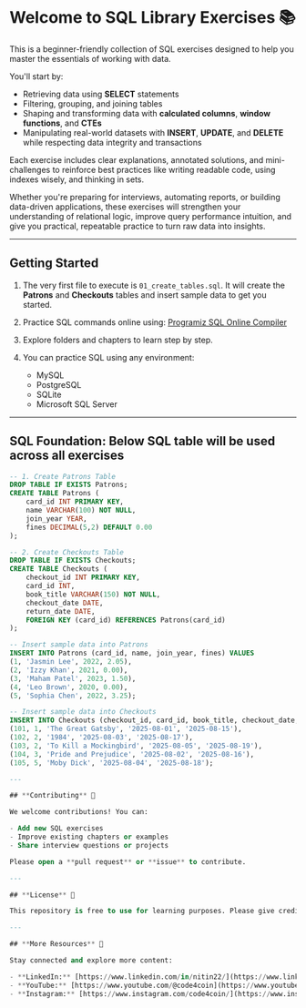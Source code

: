 # Welcome to SQL Library Exercises 📚

This is a beginner-friendly collection of SQL exercises designed to help you master the essentials of working with data.  

You'll start by:

- Retrieving data using **SELECT** statements  
- Filtering, grouping, and joining tables  
- Shaping and transforming data with **calculated columns**, **window functions**, and **CTEs**  
- Manipulating real-world datasets with **INSERT**, **UPDATE**, and **DELETE** while respecting data integrity and transactions  

Each exercise includes clear explanations, annotated solutions, and mini-challenges to reinforce best practices like writing readable code, using indexes wisely, and thinking in sets.  

Whether you're preparing for interviews, automating reports, or building data-driven applications, these exercises will strengthen your understanding of relational logic, improve query performance intuition, and give you practical, repeatable practice to turn raw data into insights.

---

## **Getting Started**

1. The very first file to execute is `01_create_tables.sql`. It will create the **Patrons** and **Checkouts** tables and insert sample data to get you started.  

2. Practice SQL commands online using: [Programiz SQL Online Compiler](https://www.programiz.com/sql/online-compiler)  

3. Explore folders and chapters to learn step by step.  
4. You can practice SQL using any environment:
   - MySQL
   - PostgreSQL
   - SQLite
   - Microsoft SQL Server

---

## **SQL Foundation: Below SQL table will be used across all exercises**

```sql
-- 1. Create Patrons Table
DROP TABLE IF EXISTS Patrons;
CREATE TABLE Patrons (
    card_id INT PRIMARY KEY,
    name VARCHAR(100) NOT NULL,
    join_year YEAR,
    fines DECIMAL(5,2) DEFAULT 0.00
);

-- 2. Create Checkouts Table
DROP TABLE IF EXISTS Checkouts;
CREATE TABLE Checkouts (
    checkout_id INT PRIMARY KEY,
    card_id INT,
    book_title VARCHAR(150) NOT NULL,
    checkout_date DATE,
    return_date DATE,
    FOREIGN KEY (card_id) REFERENCES Patrons(card_id)
);

-- Insert sample data into Patrons
INSERT INTO Patrons (card_id, name, join_year, fines) VALUES
(1, 'Jasmin Lee', 2022, 2.05),
(2, 'Izzy Khan', 2021, 0.00),
(3, 'Maham Patel', 2023, 1.50),
(4, 'Leo Brown', 2020, 0.00),
(5, 'Sophia Chen', 2022, 3.25);

-- Insert sample data into Checkouts
INSERT INTO Checkouts (checkout_id, card_id, book_title, checkout_date, return_date) VALUES
(101, 1, 'The Great Gatsby', '2025-08-01', '2025-08-15'),
(102, 2, '1984', '2025-08-03', '2025-08-17'),
(103, 2, 'To Kill a Mockingbird', '2025-08-05', '2025-08-19'),
(104, 3, 'Pride and Prejudice', '2025-08-02', '2025-08-16'),
(105, 5, 'Moby Dick', '2025-08-04', '2025-08-18');

---

## **Contributing** 🤝

We welcome contributions! You can:

- Add new SQL exercises
- Improve existing chapters or examples
- Share interview questions or projects

Please open a **pull request** or **issue** to contribute.

---

## **License** 📄

This repository is free to use for learning purposes. Please give credit if used in your projects or materials.

---

## **More Resources** 🔗

Stay connected and explore more content:

- **LinkedIn:** [https://www.linkedin.com/in/nitin22/](https://www.linkedin.com/in/nitin22/)
- **YouTube:** [https://www.youtube.com/@code4coin](https://www.youtube.com/@code4coin)
- **Instagram:** [https://www.instagram.com/code4coin/](https://www.instagram.com/code4coin/)
